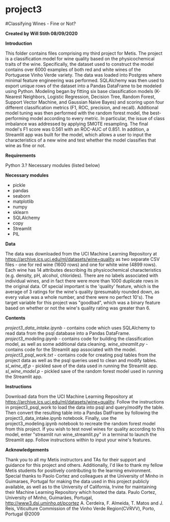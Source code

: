 # project3
#Classifying Wines - Fine or Not?

**Created by Will Stith
08/09/2020**

**Introduction**

This folder contains files comprising my third project for Metis. The project is a classification model for wine quality based on the physicochemical traits of the wine. Specifically, the dataset used to construct the model contains over 6000 examples of both red and white wines of the Portuguese Vinho Verde variety. The data was loaded into Postgres where minimal feature engineering was performed. SQLAlchemy was then used to export unique rows of the dataset into a Pandas DataFrame to be modeled using Python. Modeling began by fitting six base classification models (K-Nearest Neighbors, Logistic Regression, Decision Tree, Random Forest, Support Vector Machine, and Gaussian Naive Bayes) and scoring upon four different classification metrics (F1, ROC, precision, and recall). Additional model tuning was then performed with the random forest model, the best-performing model according to every metric. In particular, the issue of class imbalance was addressed by applying SMOTE resampling. The final model's F1 score was 0.561 with an ROC-AUC of 0.851. In addition, a Streamlit app was built for the model, which allows a user to input the characteristics of a new wine and test whether the model classifies that wine as fine or not.

**Requirements**

Python 3.?
Necessary modules (listed below)

**Necessary modules**

- pickle
- pandas
- seaborn
- matplotlib
- numpy
- sklearn
- SQLAlchemy
- copy
- Streamlit
- PIL


**Data**

The data was downloaded from the UCI Machine Learning Repository at https://archive.ics.uci.edu/ml/datasets/wine+quality as two separate CSV files - one for red wine (1600 rows) and one for white wine (4899 rows). Each wine has 14 attributes describing its physicochemical characteristics (e.g. density, pH, alcohol, chlorides). There are no labels associated with individual wines, and in fact there were more than 1000 duplicate rows in the original data. Of special important is the 'quality' feature, which is the average of 3 ratings for the wine's quality (presumably rounded down, as every value was a whole number, and there were no perfect 10's). The target variable for this project was "goodbad", which was a binary feature based on whether or not the wine's quality rating was greater than 6.

**Contents**

*project3_data_intake.ipynb* - contains code which uses SQLAlchemy to read data from the psql database into a Pandas DataFrame.
*project3_modeling.ipynb* - contains code for building the classification model, as well as some additional data cleaning.
*wine_streamlit.py* - contains code for the Streamlit app associated with the model.
*project3_psql_work.txt* - contains code for creating psql tables from the project data as well as the psql queries used to clean and modify tables.
*sl_wine_df.p* - pickled save of the data used in running the Streamlit app.
*sl_wine_model.p* - pickled save of the random forest model used in running the Streamlit app.

**Instructions**

Download data from the UCI Machine Learning Repository at https://archive.ics.uci.edu/ml/datasets/wine+quality. Follow the instructions in project3_psql_work to load the data into psql and query/modify the table. Then convert the resulting table into a Pandas DatFrame by following the project3_data_intake.ipynb notebook. Finally, use the project3_modeling.ipynb notebook to recreate the random forest model from this project. If you wish to test novel wines for quality according to this model, enter "streamlit run wine_streamlit.py" in a terminal to launch the Streamlit app. Follow instructions within to input your wine's features.

**Acknowledgements**

Thank you to all my Metis instructors and TAs for their support and guidance for this project and others. Additionally, I'd like to thank my fellow Metis students for positively contributing to the learning environment. Special thanks to Paolo Cortez and colleagues at the University of Minho in Guimaraes, Portugal for making the data used in this project publicly available, as well as to the University of California, Irvine for maintaining their Machine Learning Repository which hosted the data.
    Paulo Cortez, University of Minho, Guimarães, Portugal, http://www3.dsi.uminho.pt/pcortez
    A. Cerdeira, F. Almeida, T. Matos and J. Reis, Viticulture Commission of the Vinho Verde Region(CVRVV), Porto, Portugal
    @2009
